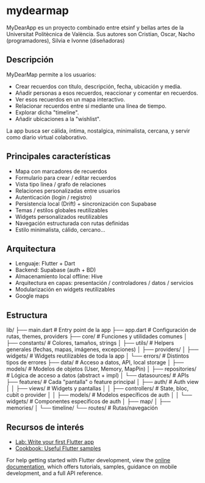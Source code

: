 # mydearmap

MyDearApp es un proyecto combinado entre etsinf y bellas artes de la Universitat Politècnica de València.
Sus autores son Cristian, Oscar, Nacho (programadores), Silvia e Ivonne (diseñadoras)

## Descripción

MyDearMap permite a los usuarios:

- Crear recuerdos con título, descripción, fecha, ubicación y media.
- Añadir personas a esos recuerdos, reaccionar y comentar en recuerdos.
- Ver esos recuerdos en un mapa interactivo.
- Relacionar recuerdos entre sí mediante una línea de tiempo.
- Explorar dicha "timeline".
- Añadir ubicaciones a la "wishlist".

La app busca ser cálida, íntima, nostalgica, minimalista, cercana, y servir como diario virtual colaborativo.

## Principales características

- Mapa con marcadores de recuerdos
- Formulario para crear / editar recuerdos
- Vista tipo línea / grafo de relaciones
- Relaciones personalizadas entre usuarios
- Autenticación (login / registro)
- Persistencia local (Drift) + sincronización con Supabase
- Temas / estilos globales reutilizables
- Widgets personalizados reutilizables
- Navegación estructurada con rutas definidas
- Estilo minimalista, cálido, cercano...

## Arquitectura

- Lenguaje: Flutter + Dart
- Backend: Supabase (auth + BD)
- Almacenamiento local offline: Hive
- Arquitectura en capas: presentación / controladores / datos / servicios
- Modularización en widgets reutilizables
- Google maps

## Estructura

lib/
├── main.dart               # Entry point de la app
├── app.dart                # Configuración de rutas, themes, providers
├── core/                   # Funciones y utilidades comunes
│   ├── constants/          # Colores, tamaños, strings
│   ├── utils/              # Helpers generales (fechas, mapas, imágenes, excepciones)
│   ├── providers/
│   ├── widgets/            # Widgets reutilizables de toda la app
│   └── errors/             # Distintos tipos de errores
├── data/                   # Acceso a datos, API, local storage
│   ├── models/             # Modelos de objetos (User, Memory, MapPin)
│   ├── repositories/       # Lógica de acceso a datos (abstract + impl)
│   └── datasources/        # APIs
├── features/               # Cada "pantalla" o feature principal
│   ├── auth/               # Auth view
│   │   ├── views/          # Widgets y pantallas
│   │   ├── controllers/    # State, bloc, cubit o provider
│   │   ├── models/         # Modelos específicos de auth
│   │   └── widgets/        # Componentes específicos de auth
│   ├── map/
│   ├── memories/
│   └── timeline/
└── routes/                 # Rutas/navegación

## Recursos de interés

- [Lab: Write your first Flutter app](https://docs.flutter.dev/get-started/codelab)
- [Cookbook: Useful Flutter samples](https://docs.flutter.dev/cookbook)

For help getting started with Flutter development, view the
[online documentation](https://docs.flutter.dev/), which offers tutorials,
samples, guidance on mobile development, and a full API reference.
